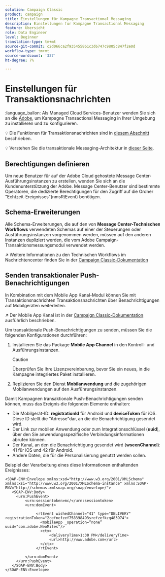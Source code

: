 ```yaml
---
solution: Campaign Classic
product: campaign
title: Einstellungen für Kampagne Transactional Messaging
description: Einstellungen für Kampagne Transactional Messaging
feature: Übersicht
role: Data Engineer
level: Beginner
translation-type: tm+mt
source-git-commit: c2d066ca2f935455861c3d6747c9805c847f2e0d
workflow-type: tm+mt
source-wordcount: '337'
ht-degree: 7%

---
```


# Einstellungen für Transaktionsnachrichten

:language_ballon: Als Managed Cloud Services-Benutzer wenden Sie sich an die [Adobe](../start/support.md#support), um Kampagne Transactional Messaging in Ihrer Umgebung zu installieren und zu konfigurieren.

:bulb: Die Funktionen für Transaktionsnachrichten sind in [diesem Abschnitt](../send/transactional.md) beschrieben.

:bulb: Verstehen Sie die transaktionale Messaging-Architektur in [dieser Seite](../dev/architecture.md).

## Berechtigungen definieren

Um neue Benutzer für auf der Adobe Cloud gehostete Message Center-Ausführungsinstanzen zu erstellen, wenden Sie sich an die Kundenunterstützung der Adobe. Message Center-Benutzer sind bestimmte Operatoren, die dedizierte Berechtigungen für den Zugriff auf die Ordner &quot;Echtzeit-Ereignisses&quot;(nmsRtEvent) benötigen.

## Schema-Erweiterungen

Alle Schema-Erweiterungen, die auf den von **Message Center-Technischen Workflows** verwendeten Schemas auf einer der Steuerungen oder Ausführungsinstanzen vorgenommen werden, müssen auf den anderen Instanzen dupliziert werden, die vom Adobe Campaign-Transaktionsmessungsmodul verwendet werden.

:arrow_upper_right: Weitere Informationen zu den Technischen Workflows im Nachrichtencenter finden Sie in der [Campaign Classic-Dokumentation](https://experienceleague.adobe.com/docs/campaign-classic/using/transactional-messaging/instance-configuration/technical-workflows.html?lang=en#control-instance-workflows)

## Senden transaktionaler Push-Benachrichtigungen

In Kombination mit dem Mobile App Kanal-Modul können Sie mit Transaktionsnachrichten Transaktionsnachrichten über Benachrichtigungen auf Mobilgeräten weiterleiten.

:arrow_upper_right: Der Mobile App Kanal ist in der [Campaign Classic-Dokumentation](https://experienceleague.adobe.com/docs/campaign-classic/using/sending-messages/sending-push-notifications/about-mobile-app-channel.html?lang=en#sending-messages) ausführlich beschrieben.

Um transaktionale Push-Benachrichtigungen zu senden, müssen Sie die folgenden Konfigurationen durchführen:

1. Installieren Sie das Package **Mobile App Channel** in den Kontroll- und Ausführungsinstanzen.

   >[!CAUTION]
   >
   >Überprüfen Sie Ihre Lizenzvereinbarung, bevor Sie ein neues, in die Kampagne integriertes Paket installieren.

1. Replizieren Sie den Dienst **Mobilanwendung** und die zugehörigen Mobilanwendungen auf den Ausführungsinstanzen.

Damit Kampagnen transaktionale Push-Benachrichtigungen senden können, muss das Ereignis die folgenden Elemente enthalten:

* Die Mobilgerät-ID: **registrationId** für Android und **deviceToken** für iOS. Diese ID stellt die &quot;Adresse&quot;dar, an die die Benachrichtigung gesendet wird.
* Der Link zur mobilen Anwendung oder zum Integrationsschlüssel (**uuid**), über den Sie anwendungsspezifische Verbindungsinformationen abrufen können.
* Der Kanal, an den die Benachrichtigung gesendet wird (**wseenChannel**): 41 für iOS und 42 für Android.
* Andere Daten, die für die Personalisierung genutzt werden sollen.

Beispiel der Verarbeitung eines diese Informationen enthaltenden Ereignisses:

```
<SOAP-ENV:Envelope xmlns:xsd="http://www.w3.org/2001/XMLSchema" xmlns:xsi="http://www.w3.org/2001/XMLSchema-instance" xmlns:SOAP-ENV="http://schemas.xmlsoap.org/soap/envelope/">
   <SOAP-ENV:Body>
     <urn:PushEvent>
         <urn:sessiontoken>mc/</urn:sessiontoken>
         <urn:domEvent>

              <rtEvent wishedChannel="41" type="DELIVERY" registrationToken="2cefnefzef758398493srefzefkzq483974">
                <mobileApp _operation=”none” uuid="com.adobe.NeoMiles"/>
                <ctx>
                    <deliveryTime>1:30 PM</deliveryTime>
                    <url>http://www.adobe.com</url>
                </ctx>
              </rtEvent>

         </urn:domEvent>
     </urn:PushEvent>           
   </SOAP-ENV:Body>
</SOAP-ENV:Envelope>
```

